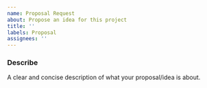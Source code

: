 ```yaml
---
name: Proposal Request
about: Propose an idea for this project
title: ''
labels: Proposal
assignees: ''
---
```


### Describe 

A clear and concise description of what your proposal/idea is about.
